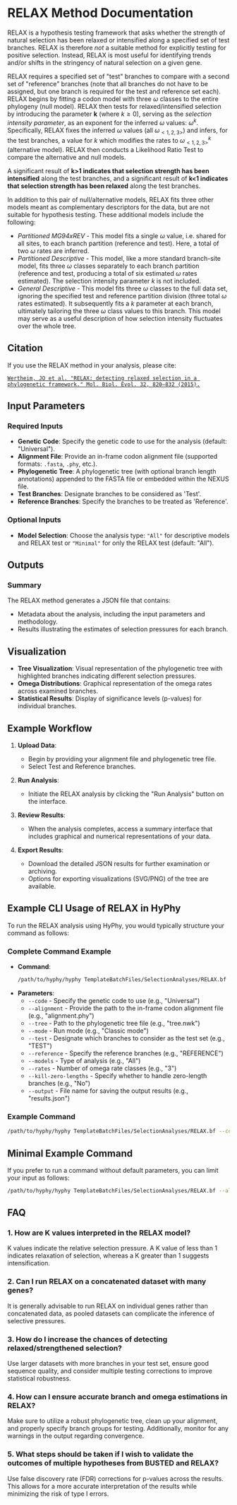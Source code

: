 # RELAX Method Documentation

RELAX is a hypothesis testing framework that asks whether the strength of natural selection has been relaxed or intensified along a specified set of test branches. RELAX is therefore _not_ a suitable method for explicitly testing for positive selection. Instead, RELAX is most useful for identifying trends and/or shifts in the stringency of natural selection on a given gene.

RELAX requires a specified set of "test" branches to compare with a second set of "reference" branches (note that all branches do not have to be assigned, but one branch is required for the test and reference set each). RELAX begins by fitting a codon model with three $\omega$ classes to the entire phylogeny (null model). RELAX then tests for relaxed/intensified selection by introducing the parameter **k** (where $k \geq 0$), serving as the _selection intensity parameter_, as an exponent for the inferred $\omega$ values: $\omega^k$. Specifically, RELAX fixes the inferred $\omega$ values (all $\omega_{<1,2,3>}$) and infers, for the test branches, a value for _k_ which modifies the rates to $\omega_{<1,2,3>}^k$ (alternative model). RELAX then conducts a Likelihood Ratio Test to compare the alternative and null models.

A significant result of **k>1 indicates that selection strength has been intensified** along the test branches, and a significant result of **k<1 indicates that selection strength has been relaxed** along the test branches.

In addition to this pair of null/alternative models, RELAX fits three other models meant as complementary descriptors for the data, but are not suitable for hypothesis testing. These additional models include the following:

- _Partitioned MG94xREV_ - This model fits a single $\omega$ value, i.e. shared for all sites, to each branch partition (reference and test). Here, a total of two $\omega$ rates are inferred.
- _Partitioned Descriptive_ - This model, like a more standard branch-site model, fits three $\omega$ classes separately to each branch partition (reference and test, producing a total of six estimated $\omega$ rates estimated). The selection intensity parameter _k_ is not included.
- _General Descriptive_ - This model fits three $\omega$ classes to the full data set, ignoring the specified test and reference partition division (three total $\omega$ rates estimated). It subsequently fits a _k_ parameter at each branch, ultimately tailoring the three $\omega$ class values to this branch. This model may serve as a useful description of how selection intensity fluctuates over the whole tree.

## Citation

If you use the RELAX method in your analysis, please cite:

[`Wertheim, JO et al. "RELAX: detecting relaxed selection in a phylogenetic framework." Mol. Biol. Evol. 32, 820–832 (2015).`](https://doi.org/10.1093/molbev/msu400)

## Input Parameters

### Required Inputs

- **Genetic Code**: Specify the genetic code to use for the analysis (default: "Universal").
- **Alignment File**: Provide an in-frame codon alignment file (supported formats: `.fasta`, `.phy`, etc.).
- **Phylogenetic Tree**: A phylogenetic tree (with optional branch length annotations) appended to the FASTA file or embedded within the NEXUS file.
- **Test Branches**: Designate branches to be considered as 'Test'.
- **Reference Branches**: Specify the branches to be treated as 'Reference'.

### Optional Inputs

- **Model Selection**: Choose the analysis type: `"All"` for descriptive models and RELAX test or `"Minimal"` for only the RELAX test (default: "All").

## Outputs

### Summary

The RELAX method generates a JSON file that contains:

- Metadata about the analysis, including the input parameters and methodology.
- Results illustrating the estimates of selection pressures for each branch.

## Visualization

- **Tree Visualization**: Visual representation of the phylogenetic tree with highlighted branches indicating different selection pressures.
- **Omega Distributions**: Graphical representation of the omega rates across examined branches.
- **Statistical Results**: Display of significance levels (p-values) for individual branches.

## Example Workflow

1. **Upload Data**:

   - Begin by providing your alignment file and phylogenetic tree file.
   - Select Test and Reference branches.

2. **Run Analysis**:

   - Initiate the RELAX analysis by clicking the "Run Analysis" button on the interface.

3. **Review Results**:

   - When the analysis completes, access a summary interface that includes graphical and numerical representations of your data.

4. **Export Results**:
   - Download the detailed JSON results for further examination or archiving.
   - Options for exporting visualizations (SVG/PNG) of the tree are available.

## Example CLI Usage of RELAX in HyPhy

To run the RELAX analysis using HyPhy, you would typically structure your command as follows:

### Complete Command Example

- **Command**:
  ```bash
  /path/to/hyphy/hyphy TemplateBatchFiles/SelectionAnalyses/RELAX.bf
  ```
- **Parameters**:
  - `--code` - Specify the genetic code to use (e.g., "Universal")
  - `--alignment` - Provide the path to the in-frame codon alignment file (e.g., "alignment.phy")
  - `--tree` - Path to the phylogenetic tree file (e.g., "tree.nwk")
  - `--mode` - Run mode (e.g., "Classic mode")
  - `--test` - Designate which branches to consider as the test set (e.g., "TEST")
  - `--reference` - Specify the reference branches (e.g., "REFERENCE")
  - `--models` - Type of analysis (e.g., "All")
  - `--rates` - Number of omega rate classes (e.g., "3")
  - `--kill-zero-lengths` - Specify whether to handle zero-length branches (e.g., "No")
  - `--output` - File name for saving the output results (e.g., "results.json")

### Example Command

```bash
/path/to/hyphy/hyphy TemplateBatchFiles/SelectionAnalyses/RELAX.bf --code Universal --alignment alignment.phy --tree tree.nwk --mode "Classic mode" --test TEST --reference REFERENCE --models "All" --rates 3 --kill-zero-lengths No --output results.json
```

## Minimal Example Command

If you prefer to run a command without default parameters, you can limit your input as follows:

```bash
/path/to/hyphy/hyphy TemplateBatchFiles/SelectionAnalyses/RELAX.bf --alignment alignment.phy --tree tree.nwk --test TEST --reference REFERENCE
```

## FAQ

### 1. How are K values interpreted in the RELAX model?

K values indicate the relative selection pressure. A K value of less than 1 indicates relaxation of selection, whereas a K greater than 1 suggests intensification.

### 2. Can I run RELAX on a concatenated dataset with many genes?

It is generally advisable to run RELAX on individual genes rather than concatenated data, as pooled datasets can complicate the inference of selective pressures.

### 3. How do I increase the chances of detecting relaxed/strengthened selection?

Use larger datasets with more branches in your test set, ensure good sequence quality, and consider multiple testing corrections to improve statistical robustness.

### 4. How can I ensure accurate branch and omega estimations in RELAX?

Make sure to utilize a robust phylogenetic tree, clean up your alignment, and properly specify branch groups for testing. Additionally, monitor for any warnings in the output regarding convergence.

### 5. What steps should be taken if I wish to validate the outcomes of multiple hypotheses from BUSTED and RELAX?

Use false discovery rate (FDR) corrections for p-values across the results. This allows for a more accurate interpretation of the results while minimizing the risk of type I errors.
